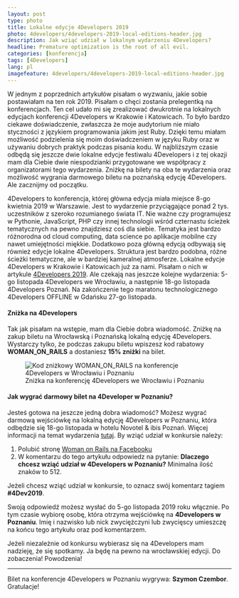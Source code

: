 ```yaml
---
layout: post
type: photo
title: Lokalne edycje 4Developers 2019
photo: 4developers/4developers-2019-local-editions-header.jpg
description: Jak wziąć udział w lokalnym wydarzeniu 4Developers?
headline: Premature optimization is the root of all evil.
categories: [konferencja]
tags: [4Developers]
lang: pl
imagefeature: 4developers/4developers-2019-local-editions-header.jpg
---
```


W jednym z poprzednich artykułów pisałam o wyzwaniu, jakie sobie postawiałam na ten rok 2019. Pisałam o chęci zostania prelegentką na konferencjach. Ten cel udało mi się zrealizować dwukrotnie na lokalnych edycjach konferencji 4Developers w Krakowie i Katowicach. To było bardzo ciekawe doświadczenie, zwłaszcza że moje audytorium nie miało styczności z językiem programowania jakim jest Ruby. Dzięki temu miałam możliwość podzielenia się moim doświadczeniem w języku Ruby oraz w używaniu dobrych praktyk podczas pisania kodu. W najbliższym czasie odbędą się jeszcze dwie lokalne edycje festiwalu 4Developers i z tej okazji mam dla Ciebie dwie niespodzianki przygotowane we współpracy z organizatorami tego wydarzenia. Zniżkę na bilety na oba te wydarzenia oraz możliwość wygrania darmowego biletu na poznańską edycję 4Developers. Ale zacznijmy od początku.

<!--break-->

4Developers to konferencja, której główna edycja miała miejsce 8-go kwietnia 2019 w Warszawie. Jest to wydarzenie przyciągające ponad 2 tys. uczestników z szeroko rozumianego świata IT. Nie ważne czy programujesz w Pythonie, JavaScript, PHP czy innej technologii wśród czternastu ścieżek tematycznych na pewno znajdziesz coś dla siebie. Tematyka jest bardzo różnorodna od cloud computing, data science po aplikacje mobilne czy nawet umiejętności miękkie. Dodatkowo poza główną edycją odbywają się również edycje lokalne 4Developers. Struktura jest bardzo podobna, różne ścieżki tematyczne, ale w bardziej kameralnej atmosferze. Lokalne edycje 4Developers w Krakowie i Katowicach już za nami. Pisałam o nich w artykule <a href="{{ site.baseurl }}/4developers-2019" title='4Developers 2019'>4Developers 2019</a>. Ale czekają nas jeszcze kolejne wydarzenia: 5-go listopada 4Developers we Wrocławiu, a następnie 18-go listopada 4Developers Poznań. Na zakończenie tego maratonu technologicznego 4Developers OFFLINE w Gdańsku 27-go listopada.

#### Zniżka na 4Developers

Tak jak pisałam na wstępie, mam dla Ciebie dobra wiadomość. Zniżkę na zakup biletu na Wrocławską i Poznańską lokalną edycję 4Developers. Wystarczy tylko, że podczas zakupu biletu wpiszesz kod rabatowy **WOMAN_ON_RAILS** a dostaniesz **15% zniżki** na bilet.

<figure>
  <img src="{{ site.baseurl_root }}/images/4developers/4developers-2019-local-editions-discount-womanonrails.jpg" alt='Kod zniżkowy WOMAN_ON_RAILS na konferencje 4Developers w Wrocławiu i Poznaniu'>
  <figcaption>Zniżka na konferencję 4Developers we Wrocławiu i Poznaniu</figcaption>
</figure>

#### Jak wygrać darmowy bilet na 4Developer w Poznaniu?

Jesteś gotowa na jeszcze jedną dobra wiadomość? Możesz wygrać darmową wejściówkę na lokalną edycję 4Developers w Poznaniu, która odbędzie się 18-go listopada w hotelu Novotel & ibis Poznań. Więcej informacji na temat wydarzenia <a href='https://4developers.org.pl/poznan-2019/' title='4Developers Poznań 2019' target='_blank' rel='nofollow noopener'>tutaj</a>. By wziąć udział w konkursie należy:

1. Polubić stronę <a href='https://www.facebook.com/107403177317825/' title='Woman on Rails Facebook page' target='_blank' rel='nofollow noopener'>Woman on Rails na Facebooku</a>
2. W komentarzu do tego artykułu odpowiedz na pytanie: **Dlaczego chcesz wziąć udział w 4Developers w Poznaniu?** Minimalna ilość znaków to 512.

Jeżeli chcesz wziąć udział w konkursie, to oznacz swój komentarz tagiem **#4Dev2019**.

Swoją odpowiedź możesz wysłać do 5-go listopada 2019 roku włącznie. Po tym czasie wybiorę osobę, która otrzyma wejściówkę na **4Developers w Poznaniu**. Imię i nazwisko lub nick zwyciężczyni lub zwycięscy umieszczę na końcu tego artykułu oraz pod komentarzem.

Jeżeli niezależnie od konkursu wybierasz się na 4Developers mam nadzieję, że się spotkamy. Ja będę na pewno na wrocławskiej edycji. Do zobaczenia! Powodzenia!

<hr>

Bilet na konferencje 4Developers w Poznaniu wygrywa: **Szymon Czembor**. Gratulacje!
